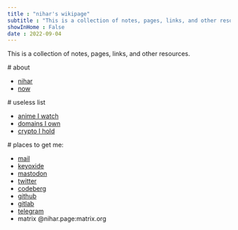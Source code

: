 ```yaml
---
title : "nihar's wikipage"
subtitle : "This is a collection of notes, pages, links, and other resources."
showInHome : False
date : 2022-09-04
---
```



This is a collection of notes, pages, links, and other resources.

\# about

* [nihar](/nihar)
* [now](/now)

\# useless list

* [anime I watch](/anime)
* [domains I own](/domain)
* [crypto I hold](/crypto)

\# places to get me:

* [mail](mailto:hi@nihars.com)
* [keyoxide](https://keyoxide.org/hkp/63F683DF74B36775429B2F0EC9CF021EB359F260)
* [mastodon](https://fosstodon.org/@nihar)
* [twitter](https://twitter.com/niharokz)
* [codeberg](https://codeberg.org/niharokz)
* [github](https://github.com/niharokz)
* [gitlab](https://gitlab.com/niharokz)
* [telegram](https://telegram.me/niharokz)
* matrix @nihar.page:matrix.org
